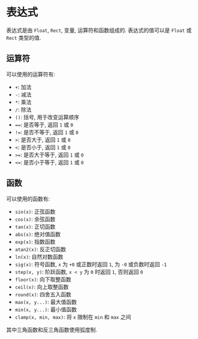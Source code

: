 # 表达式

表达式是由 `Float`, `Rect`, 变量, 运算符和函数组成的. 表达式的值可以是 `Float` 或 `Rect` 类型的值. 

## 运算符

可以使用的运算符有: 
- `+`: 加法
- `-`: 减法
- `*`: 乘法
- `/`: 除法
- `()`: 括号, 用于改变运算顺序
- `==`: 是否等于, 返回 `1` 或 `0`
- `!=`: 是否不等于, 返回 `1` 或 `0`
- `>`: 是否大于, 返回 `1` 或 `0`
- `<`: 是否小于, 返回 `1` 或 `0`
- `>=`: 是否大于等于, 返回 `1` 或 `0`
- `<=`: 是否小于等于, 返回 `1` 或 `0`

## 函数

可以使用的函数有: 
- `sin(x)`: 正弦函数
- `cos(x)`: 余弦函数
- `tan(x)`: 正切函数
- `abs(x)`: 绝对值函数
- `exp(x)`: 指数函数
- `atan2(x)`: 反正切函数
- `ln(x)`: 自然对数函数
- `sig(x)`: 符号函数, `x` 为 `+0` 或正数时返回 `1`, 为 `-0` 或负数时返回 `-1`
- `step(x, y)`: 阶跃函数, `x < y` 为 `0` 时返回 `1`, 否则返回 `0`
- `floor(x)`: 向下取整函数
- `ceil(x)`: 向上取整函数 
- `round(x)`: 四舍五入函数
- `max(x, y...)`: 最大值函数
- `min(x, y...)`: 最小值函数
- `clamp(x, min, max)`: 将 `x` 限制在 `min` 和 `max` 之间

其中三角函数和反三角函数使用弧度制. 
